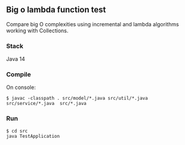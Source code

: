## Big o lambda function test

Compare big O complexities using incremental and lambda algorithms working with Collections.

### Stack
Java 14

### Compile
On console:

```shell script
$ javac -classpath . src/model/*.java src/util/*.java src/service/*.java  src/*.java
```

### Run 

```shell script
$ cd src
java TestApplication
```